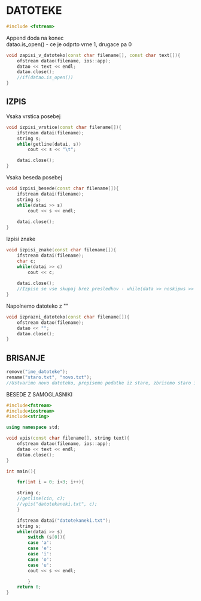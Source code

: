 <h1>DATOTEKE</h1>

```cpp
#include <fstream>
```
Append doda na konec\
datao.is_open() - ce je odprto vrne 1, drugace pa 0
```cpp
void zapisi_v_datoteko(const char filename[], const char text[]){
    ofstream datao(filename, ios::app); 
    datao << text << endl;
    datao.close();
    //if(datao.is_open())
}
```

<h2>IZPIS</h2><p>
Vsaka vrstica posebej

```cpp
void izpisi_vrstice(const char filename[]){
    ifstream datai(filename);
    string s;
    while(getline(datai, s))
        cout << s << "\t";

    datai.close();
}
```
Vsaka beseda posebej
```cpp
void izpisi_besede(const char filename[]){
    ifstream datai(filename);
    string s;
    while(datai >> s)
        cout << s << endl;
    
    datai.close();
}
```
Izpisi znake
```cpp
void izpisi_znake(const char filename[]){
    ifstream datai(filename);
    char c;
    while(datai >> c) 
        cout << c;
    
    datai.close();
    //Izpise se vse skupaj brez presledkov - while(data >> noskipws >> c)
}
```

Napolnemo datoteko z ""
```cpp
void izprazni_datoteko(const char filename[]){
    ofstream datao(filename);
    datao << "";
    datao.close();
}
```
<h2>BRISANJE</h2>

```cpp
remove("ime_datoteke");
rename("staro.txt", "novo.txt");
//Ustvarimo novo datoteko, prepisemo podatke iz stare, zbrisemo staro in preimenujemo novo
```

BESEDE Z SAMOGLASNIKI
```cpp
#include<fstream>
#include<iostream>
#include<string>

using namespace std;

void vpis(const char filename[], string text){
    ofstream datao(filename, ios::app);
    datao << text << endl;
    datao.close();
}

int main(){

    for(int i = 0; i<3; i++){

    string c;
    //getline(cin, c);
    //vpis("datotekaneki.txt", c);
    }

    ifstream datai("datotekaneki.txt");
    string s;
    while(datai >> s)
        switch (s[0]){
        case 'a':
        case 'e':
        case 'i':
        case 'o':
        case 'u':
        cout << s << endl;

        }
    return 0;
}
```

